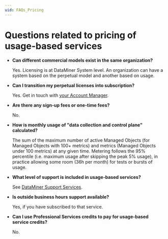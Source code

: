 ```yaml
---
uid: FAQs_Pricing
---
```


# Questions related to pricing of usage-based services

- **Can different commercial models exist in the same organization?**

  Yes. Licensing is at DataMiner System level. An organization can have a system based on the perpetual model and another based on usage.

- **Can I transition my perpetual licenses into subscription?**

  Yes. Get in touch with [your Account Manager](https://community.dataminer.services/get-in-touch/sales-team/).

- **Are there any sign-up fees or one-time fees?**

  No.

- **How is monthly usage of "data collection and control plane" calculated?**

  The sum of the maximum number of active Managed Objects (for Managed Objects with 100+ metrics) and metrics (Managed Objects under 100 metrics) at any given time. Metering follows the 95% percentile (i.e. maximum usage after skipping the peak 5% usage), in practice allowing some room (36h per month) for tests or bursts of usage.

- **What level of support is included in usage-based services?**

  See [DataMiner Support Services](xref:Overview_Support_DMS_M_and_S).

- **Is outside business hours support available?**

  Yes, if you have subscribed to that service.

- **Can I use Professional Services credits to pay for usage-based service credits?**

  No.
